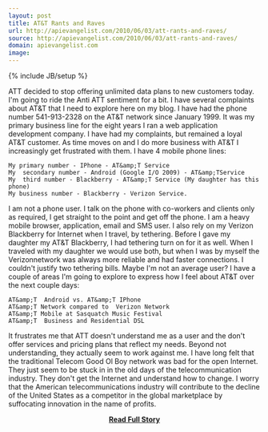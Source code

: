 ```yaml
---
layout: post
title: AT&T Rants and Raves
url: http://apievangelist.com/2010/06/03/att-rants-and-raves/
source: http://apievangelist.com/2010/06/03/att-rants-and-raves/
domain: apievangelist.com
image: 
---
```

{% include JB/setup %}<p>ATT decided to stop offering unlimited data plans to new customers  today. I'm going to ride the Anti ATT sentiment for a bit.
I  have several complaints about AT&amp;T that I need to explore here on my  blog.
I have had the phone number 541-913-2328 on the  AT&amp;T network since January 1999. It was my primary business line  for the eight years I ran a web application development company. I have had my  complaints, but remained a loyal AT&amp;T customer.
As time moves on  and I do more business with AT&amp;T I increasingly get frustrated with them.
I have 4 mobile phone  lines:

	My primary number - IPhone - AT&amp;T Service
	My  secondary number - Android (Google I/O 2009) - AT&amp;TService
	My  third number - Blackberry - AT&amp;T Service (My daughter has this  phone)
	My business number - Blackberry - Verizon Service.

I  am not a phone user. I talk on the phone with co-workers and clients  only as required, I get straight to the point and get off the phone.
I  am a heavy mobile browser, application, email and SMS user.
I  also rely on my Verizon Blackberry for Internet when I travel, by  tethering. Before I gave my daughter my AT&amp;T Blackberry, I had tethering  turn on for it as well. When I traveled with my daughter we would use both,  but when I was by myself the Verizonnetwork was always more reliable  and had faster connections. I couldn't justify two tethering bills.
Maybe  I'm not an average user? 
I have a couple of areas I'm  going to explore to express how I feel about AT&amp;T over the next couple days:

	AT&amp;T  Android vs. AT&amp;T IPhone
	AT&amp;T Network compared to  Verizon Network
	AT&amp;T Mobile at Sasquatch Music Festival
	AT&amp;T  Business and Residential DSL

It frustrates me that ATT doesn't  understand me as a user and the don't offer services and pricing plans that  reflect my needs. Beyond not understanding, they actually  seem to work against me.
I have long felt that the traditional  Telecom Good Ol Boy network was bad for the open Internet. They just  seem to be stuck in in the old days of the telecommunication industry.  They don't get the Internet and understand how to change.
I worry  that the American telecommunications industry will contribute to the  decline of the United States as a competitor in the global marketplace  by suffocating innovation in the name of profits.</p>
<center><p><a href="http://apievangelist.com/2010/06/03/att-rants-and-raves/" style='padding:25px; font-sze:18px; font-weight: bold;'>Read Full Story</a></p></center>
